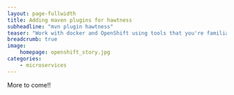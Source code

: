 ```yaml
---
layout: page-fullwidth
title: Adding maven plugins for hawtness
subheadline: "mvn plugin hawtness"
teaser: "Work with docker and OpenShift using tools that you're familiar with as a Java developer, including maven plugins. This lab will introduce you to those plugins tha allow you to containerize your java app/service"
breadcrumb: true
image:
    homepage: openshift_story.jpg
categories:
    - microservices
---
```


More to come!!